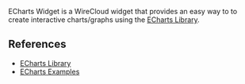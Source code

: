 ECharts Widget is a WireCloud widget that provides an easy way to to create interactive charts/graphs using the [ECharts Library](https://echarts.apache.org/en/index.html).

## References

- [ECharts Library](https://echarts.apache.org/en/index.html)
- [ECharts Examples](https://echarts.apache.org/examples/en/index.html)